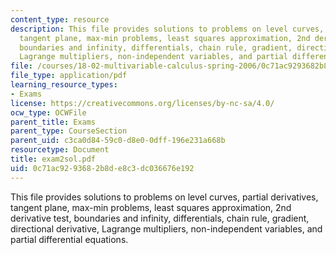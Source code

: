 ```yaml
---
content_type: resource
description: This file provides solutions to problems on level curves, partial derivatives,
  tangent plane, max-min problems, least squares approximation, 2nd derivative test,
  boundaries and infinity, differentials, chain rule, gradient, directional derivative,
  Lagrange multipliers, non-independent variables, and partial differential equations.
file: /courses/18-02-multivariable-calculus-spring-2006/0c71ac9293682b8de8c3dc036676e192_exam2sol.pdf
file_type: application/pdf
learning_resource_types:
- Exams
license: https://creativecommons.org/licenses/by-nc-sa/4.0/
ocw_type: OCWFile
parent_title: Exams
parent_type: CourseSection
parent_uid: c3ca0d84-59c0-d8e0-0dff-196e231a668b
resourcetype: Document
title: exam2sol.pdf
uid: 0c71ac92-9368-2b8d-e8c3-dc036676e192
---
```

This file provides solutions to problems on level curves, partial derivatives, tangent plane, max-min problems, least squares approximation, 2nd derivative test, boundaries and infinity, differentials, chain rule, gradient, directional derivative, Lagrange multipliers, non-independent variables, and partial differential equations.